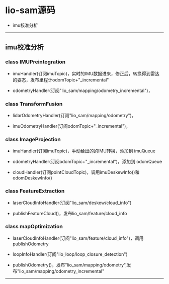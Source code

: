 # lio-sam源码

- imu校准分析

---

## imu校准分析

### class IMUPreintegration

- imuHandler(订阅imuTopic)，实时的IMU数据进来，修正后，转换得到雷达的姿态，发布里程计odomTopic+"_incremental"

- odometryHandler(订阅"lio_sam/mapping/odometry_incremental")，

### class TransformFusion

- lidarOdometryHandler(订阅"lio_sam/mapping/odometry")，

- imuOdometryHandler(订阅odomTopic+"_incremental")，


### class ImageProjection

- imuHandler(订阅imuTopic)，手动给出的的IMU转换，添加到 imuQueue

- odometryHandler(订阅odomTopic+"_incremental")，添加到 odomQueue

- cloudHandler(订阅pointCloudTopic)，调用imuDeskewInfo()和odomDeskewInfo()

### class FeatureExtraction

- laserCloudInfoHandler(订阅"lio_sam/deskew/cloud_info")

- publishFeatureCloud()，发布lio_sam/feature/cloud_info


### class mapOptimization

- laserCloudInfoHandler(订阅"lio_sam/feature/cloud_info")，调用publishOdometry

- loopInfoHandler(订阅"lio_loop/loop_closure_detection")

- publishOdometry()，发布"lio_sam/mapping/odometry",发布"lio_sam/mapping/odometry_incremental"

---